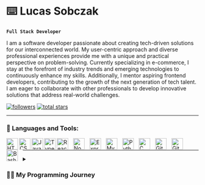 # ⌨️ Lucas Sobczak

**`Full Stack Developer`**

I am a software developer passionate about creating tech-driven solutions for our interconnected world. My user-centric approach and diverse professional experiences provide me with a unique and practical perspective on problem-solving. Currently specializing in e-commerce, I stay at the forefront of industry trends and emerging technologies to continuously enhance my skills. Additionally, I mentor aspiring frontend developers, contributing to the growth of the next generation of tech talent. I am eager to collaborate with other professionals to develop innovative solutions that address real-world challenges.



 <p align="left">
      <a href="https://github.com/SobczakL?tab=followers">
         <img alt="followers" title="Follow me on Github" src="https://custom-icon-badges.demolab.com/github/followers/SobczakL?color=236ad3&labelColor=1155ba&style=for-the-badge&logo=person-add&label=Follow&logoColor=white"/></a>
      <a href="https://github.com/SobczakL?tab=repositories&sort=stargazers">
         <img alt="total stars" title="Total stars on GitHub" src="https://custom-icon-badges.demolab.com/github/stars/SobczakL?color=55960c&style=for-the-badge&labelColor=488207&logo=star"/></a>
   </p>

---

### 🧰 Languages and Tools:

<img align="left" alt="HTML" width="30px" style="padding:auto;" src="https://cdn.jsdelivr.net/gh/devicons/devicon/icons/html5/html5-plain.svg" />
<img align="left" alt="CSS" width="30px" style="padding:auto;" src="https://cdn.jsdelivr.net/gh/devicons/devicon/icons/css3/css3-plain.svg" />
<img align="left" alt="JavaScript" width="30px" style="padding:auto;" src="https://cdn.jsdelivr.net/gh/devicons/devicon/icons/javascript/javascript-plain.svg" />
<img align="left" alt="Typescript" width="30px" style="padding:auto;" src="https://cdn.jsdelivr.net/gh/devicons/devicon/icons/typescript/typescript-plain.svg" />
<img align="left" alt="React" width="30px" style="padding-right:10px;" src="https://cdn.jsdelivr.net/gh/devicons/devicon/icons/react/react-original.svg" />
<img align="left" alt="NodeJS" width="30px" style="padding-right:10px;" src="https://cdn.jsdelivr.net/gh/devicons/devicon/icons/nodejs/nodejs-original.svg" /> 
<img align="left" alt="Express" width="30px" style="padding-right:10px;" src="https://cdn.jsdelivr.net/gh/devicons/devicon/icons/express/express-original.svg" />  
<img align="left" alt="MySQL" width="30px" style="padding-right:10px;" src="https://cdn.jsdelivr.net/gh/devicons/devicon/icons/mysql/mysql-original.svg" />  
<img align="left" alt="Python" width="30px" style="padding-right:10px;" src="https://cdn.jsdelivr.net/gh/devicons/devicon/icons/python/python-plain.svg" />
<img align="left" alt="C" width="30px" style="padding-right:10px;" src="https://cdn.jsdelivr.net/gh/devicons/devicon/icons/c/c-original.svg" /> 
<img align="left" alt="Git" width="30px" style="padding-right:10px;" src="https://cdn.jsdelivr.net/gh/devicons/devicon/icons/git/git-original.svg" />
<img align="left" alt="GitHub" width="30px" style="padding-right:10px;" src="https://cdn.jsdelivr.net/gh/devicons/devicon/icons/github/github-original.svg" />
<img align="left" alt="Bash" width="30px" style="padding-right:10px;" src="https://cdn.jsdelivr.net/gh/devicons/devicon/icons/bash/bash-original.svg" />
<br />

---

<details>
 <summary><h3>👨‍💻 My Programming Journey</h3></summary>
 <p>In 2020, during the COVID-19 pandemic, I began learning Python to pass the time. To my surprise, I quickly fell in love with programming and decided to explore its possibilities further. Starting with games and websites, I enjoyed the hands-on experience of bringing my creations to life. This ignited my self-study journey, where I delved into using Python to interact with my operating system and began Harvard's open-source CS101 course.</p>
<br/>
<p>
Initially, I never considered programming as a potential career due to misconceptions about the need for extensive mathematical skills. However, after dedicating about a year to small projects, I decided to take my learning more seriously. Overcoming my self-doubts, I committed to a daily routine of coding, reading, utilizing online resources, and following tutorials to expand my knowledge.
</p>
<br/>
<p>
Balancing my career and study schedule proved challenging, so I sought additional support by enrolling in a boot camp. This experience provided the boost I needed to overcome the plateau I was facing and increased my confidence in adopting new technologies. I am proud of the decision I made to embark on this new career journey. It has not only allowed me to grow my technical skills but also introduced me to a welcoming community where I feel a strong sense of belonging and pride.
</p>
<br/>
<p>
Every day, I strive to push myself further. Programming has become an integral part of my life and has positively impacted my overall well-being. Throughout my learning journey, I have noticed significant changes in my thinking process: I have nurtured my curiosity, strengthened my problem-solving skills, and developed a tenacity that drives me to one day become a leader in the field. I look forward to what lies ahead in this lifelong journey.
</p>
